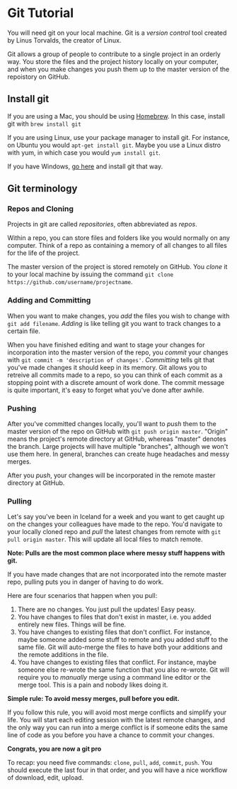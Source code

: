 
# Git Tutorial

You will need git on your local machine. Git is a *version control* tool created by Linus Torvalds, the creator of Linux.

Git allows a group of people to contribute to a single project in an orderly way. You store the files and the project history locally on your computer, and when you make changes you push them up to the master version of the repoistory on GitHub.

## Install git

If you are using a Mac, you should be using [Homebrew](http://brew.sh/). In this case, install git with `brew install git`

If you are using Linux, use your package manager to install git. For instance, on Ubuntu you would `apt-get install git`. Maybe you use a Linux distro with yum, in which case you would `yum install git`.

If you have Windows, [go here](https://git-scm.com/book/en/v2/Getting-Started-Installing-Git) and install git that way.

## Git terminology

### Repos and Cloning

Projects in git are called *repositories*, often abbreviated as *repos*.

Within a repo, you can store files and folders like you would normally on any computer. Think of a repo as containing a memory of all changes to all files for the life of the project.

The master version of the project is stored remotely on GitHub. You *clone* it to your local machine by issuing the command `git clone https://github.com/username/projectname`.

### Adding and Committing

When you want to make changes, you *add* the files you wish to change with `git add filename`. *Adding* is like telling git you want to track changes to a certain file.

When you have finished editing and want to stage your changes for incorporation into the master version of the repo, you *commit* your changes with `git commit -m 'description of changes'`. *Committing* tells git that you've made changes it should keep in its memory. Git allows you to retreive all commits made to a repo, so you can think of each commit as a stopping point with a discrete amount of work done. The commit message is quite important, it's easy to forget what you've done after awhile.

### Pushing

After you've committed changes locally, you'll want to *push* them to the master version of the repo on GitHub with `git push origin master`. "Origin" means the project's remote directory at GitHub, whereas "master" denotes the branch. Large projects will have multiple "branches", although we won't use them here. In general, branches can create huge headaches and messy merges.

After you *push*, your changes will be incorporated in the remote master directory at GitHub.

### Pulling

Let's say you've been in Iceland for a week and you want to get caught up on the changes your colleagues have made to the repo. You'd navigate to your locally cloned repo and *pull* the latest changes from remote with `git pull origin master`. This will update all local files to match remote.

**Note: Pulls are the most common place where messy stuff happens with git.**

If you have made changes that are not incorporated into the remote master repo, pulling puts you in danger of having to do work.

Here are four scenarios that happen when you pull:

1. There are no changes. You just pull the updates! Easy peasy.
1. You have changes to files that don't exist in master, i.e. you added entirely new files. Things will be fine.
1. You have changes to existing files that don't conflict. For instance, maybe someone added some stuff to remote and you added stuff to the same file. Git will auto-merge the files to have both your additions and the remote additions in the file.
1. You have changes to existing files that conflict. For instance, maybe someone else re-wrote the same function that you also re-wrote. Git will require you to *manually* merge using a command line editor or the merge tool. This is a pain and nobody likes doing it.

**Simple rule: To avoid messy merges, pull before you edit.**

If you follow this rule, you will avoid most merge conflicts and simplify your life. You will start each editing session with the latest remote changes, and the only way you can run into a merge conflict is if someone edits the same line of code as you before you have a chance to commit your changes.

**Congrats, you are now a git pro**

To recap: you need five commands: `clone`, `pull`, `add`, `commit`, `push`. You should execute the last four in that order, and you will have a nice workflow of download, edit, upload.